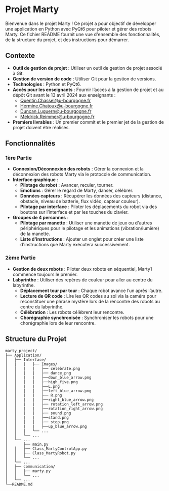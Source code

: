 # Projet Marty

Bienvenue dans le projet Marty ! Ce projet a pour objectif de développer une application en Python avec PyQt6 pour piloter et gérer des robots Marty. Ce fichier README fournit une vue d'ensemble des fonctionnalités, de la structure du projet, et des instructions pour démarrer.

## Contexte

- **Outil de gestion de projet** : Utiliser un outil de gestion de projet associé à Git.
- **Gestion de version de code** : Utiliser Git pour la gestion de versions.
- **Technologies** : Python et PyQt6.
- **Accès pour les enseignants** : Fournir l’accès à la gestion de projet et au dépôt Git avant le 13 avril 2024 aux enseignants :
  - Quentin.Chassel@u-bourgogne.fr
  - Hermine.Chatoux@u-bourgogne.fr
  - Duncan.Luguern@u-bourgogne.fr
  - Meldrick.Reimmer@u-bourgogne.fr
- **Premiers livrables** : Un premier commit et le premier jet de la gestion de projet doivent être réalisés.

## Fonctionnalités

### 1ère Partie

- **Connexion/Déconnexion des robots** : Gérer la connexion et la déconnexion des robots Marty via le protocole de communication.
- **Interface graphique** :
  - **Pilotage du robot** : Avancer, reculer, tourner.
  - **Emotions** : Gérer le regard de Marty, danser, célébrer.
  - **Données capteurs** : Récupérer les données des capteurs (distance, obstacle, niveau de batterie, flux vidéo, capteur couleur).
  - **Pilotage par interface** : Piloter les déplacements du robot via des boutons sur l’interface et par les touches du clavier.
- **Groupes de 4 personnes** : 
  - **Pilotage par manette** : Utiliser une manette de jeux ou d'autres périphériques pour le pilotage et les animations (vibration/lumière) de la manette.
  - **Liste d'instructions** : Ajouter un onglet pour créer une liste d'instructions que Marty exécutera successivement.

### 2ème Partie

- **Gestion de deux robots** : Piloter deux robots en séquentiel, Marty1 commence toujours le premier.
- **Labyrinthe** : Utiliser des repères de couleur pour aller au centre du labyrinthe.
  - **Déplacement tour par tour** : Chaque robot avance l’un après l’autre.
  - **Lecture de QR code** : Lire les QR codes au sol via la caméra pour reconstituer une phrase mystère lors de la rencontre des robots au centre du labyrinthe.
  - **Célébration** : Les robots célèbrent leur rencontre.
  - **Chorégraphie synchronisée** : Synchroniser les robots pour une chorégraphie lors de leur rencontre.

## Structure du Projet

```plaintext
marty_project/
├── Application/
│   ├── Interface/
│   |   |   ├── Images/
│   │   |   |   ├── celebrate.png
│   │   |   |   ├── dance.png
│   │   |   |   ├──down_blue_arrow.png
│   │   |   |   ├──high_five.png
│   │   |   |   ├──L.png
│   │   |   |   ├──left_blue_arrow.png
│   │   |   |   ├── R.png
│   │   |   |   ├──right_blue_arrow.png
│   │   |   |   ├── rotation_left_arrow.png
│   │   |   |   ├──rotation_right_arrow.png
│   │   |   |   ├── sound.png
│   │   |   |   ├──stand.png
│   │   |   |   ├── stop.png
│   │   |   |   ├──up_blue_arrow.png
│   │   |   └── ...
│   │   └── ...
│   └── ...
│       ├── main.py
│   │   ├── Class_MartyControlApp.py
│   │   ├── Class_MartyRobot.py
│   │   └── ...
│   └── ...
│   ├── communication/
│   │   ├── marty.py
│   │   └── ...
│   └── ...
└──README.md
